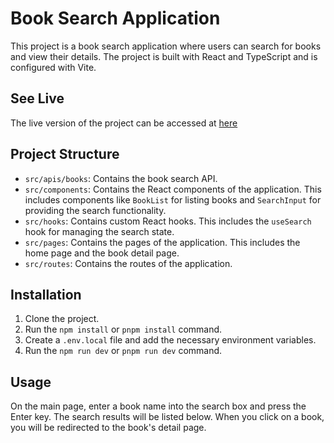 # Book Search Application

This project is a book search application where users can search for books and view their details. The project is built with React and TypeScript and is configured with Vite.

## See Live

The live version of the project can be accessed at [here](https://patika-fimple-homework-8.vercel.app)

## Project Structure

- `src/apis/books`: Contains the book search API.
- `src/components`: Contains the React components of the application. This includes components like `BookList` for listing books and `SearchInput` for providing the search functionality.
- `src/hooks`: Contains custom React hooks. This includes the `useSearch` hook for managing the search state.
- `src/pages`: Contains the pages of the application. This includes the home page and the book detail page.
- `src/routes`: Contains the routes of the application.

## Installation

1. Clone the project.
2. Run the `npm install` or `pnpm install` command.
3. Create a `.env.local` file and add the necessary environment variables.
4. Run the `npm run dev` or `pnpm run dev` command.

## Usage

On the main page, enter a book name into the search box and press the Enter key. The search results will be listed below. When you click on a book, you will be redirected to the book's detail page.
